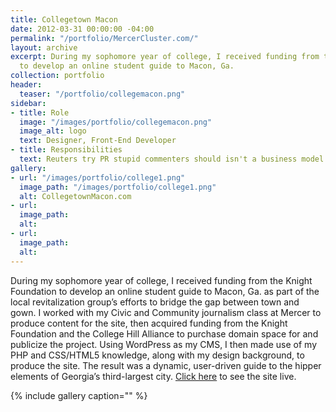 ```yaml
---
title: Collegetown Macon
date: 2012-03-31 00:00:00 -04:00
permalink: "/portfolio/MercerCluster.com/"
layout: archive
excerpt: During my sophomore year of college, I received funding from the Knight Foundation
  to develop an online student guide to Macon, Ga.
collection: portfolio
header:
  teaser: "/portfolio/collegemacon.png"
sidebar:
- title: Role
  image: "/images/portfolio/collegemacon.png"
  image_alt: logo
  text: Designer, Front-End Developer
- title: Responsibilities
  text: Reuters try PR stupid commenters should isn't a business model
gallery:
- url: "/images/portfolio/college1.png"
  image_path: "/images/portfolio/college1.png"
  alt: CollegetownMacon.com
- url: 
  image_path: 
  alt: 
- url: 
  image_path: 
  alt: 
---
```


During my sophomore year of college, I received funding from the Knight Foundation to develop an online student guide to Macon, Ga. as part of the local revitalization group’s efforts to bridge the gap between town and gown. I worked with my Civic and Community journalism class at Mercer to produce content for the site, then acquired funding from the Knight Foundation and the College Hill Alliance to purchase domain space for and publicize the project. Using WordPress as my CMS, I then made use of my PHP and CSS/HTML5 knowledge, along with my design background, to produce the site.  The result was a dynamic, user-driven guide to the hipper elements of Georgia’s third-largest city. [Click here](http://collegetownmacon.com/) to see the site live.

{% include gallery caption="" %}
